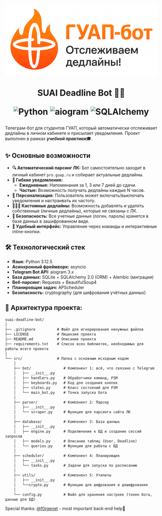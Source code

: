 <h1 align="center">
  <img src="resources/images/logo.png" align="top" alt="Logo">
</h1>

<h1 align="center">
    
  SUAI Deadline Bot 🤖🔥

  ![Python](https://img.shields.io/badge/Python-3.10%2B-blue?style=for-the-badge&logo=python)
  ![aiogram](https://img.shields.io/badge/aiogram-3.x-blueviolet?style=for-the-badge&logo=telegram)
  ![SQLAlchemy](https://img.shields.io/badge/SQLAlchemy-2.0-red?style=for-the-badge)
  
</h1>

Телеграм-бот для студентов ГУАП, который автоматически отслеживает дедлайны в личном кабинете и присылает уведомления. Проект выполнен в рамках <b><i>учебной практики</i></b>🎓.

## ✨ Основные возможности

*   **🔍 Автоматический парсинг ЛК:** Бот самостоятельно заходит в личный кабинет `pro.guap.ru` и собирает актуальные дедлайны.
*   **🔔 Гибкие уведомления:**
    *   **Ежедневные:** Напоминания за 1, 3 или 7 дней до сдачи.
    *   **Частые:** Возможность получать дедлайны каждые N часов.
*   **🎨 Персонализация:** Пользователь может включать/выключать уведомления и настраивать их частоту.
*   **🙋🏻‍♂️ Кастомные дедлайны:** Возможность добавлять и удалять собственные (личные дедлайны), которые не связаны с ЛК.
*   **🔐 Безопасность:** Все учетные данные (логин, пароль) хранятся в базе данных в зашифрованном виде.
*   **📲 Удобный интерфейс:** Управление через команды и интерактивные inline-кнопки.

## 🛠 Технологический стек

*   **Язык:** Python 3.12.5
*   **Асинхронный фреймворк:** asyncio
*   **Telegram Bot API:** aiogram 3.x
*   **База данных:** SQLite + SQLAlchemy 2.0 (ORM) + Alembic (миграции)
*   **Веб-парсинг:** Requests + BeautifulSoup4
*   **Планировщик задач:** APScheduler
*   **Безопасность:** cryptography (для шифрования учётных данных)

## 📂 Архитектура проекта:
```
suai-deadline-bot/
│
├── .gitignore          # Файл для игнорирования ненужных файлов
├── LICENSE             # Лицензия проекта
├── README.md           # Описание проекта
├── requirements.txt    # Список всех библиотек, необходимых для работы всего проекта
│
└── src/                # Папка с основным исходным кодом
    │
    ├── bot/               # Компонент 1: всё, что связано с Telegram
    │   ├── __init__.py
    │   ├── handlers.py    # Обработчики команд, FSM
    │   ├── keyboards.py   # Код для создания кнопок
    │   ├── states.py      # Класс состояний для FSM
    │   └── main_bot.py    # Точка запуска бота
    │
    ├── parser/            # Компонент 2: Парсер
    │   ├── __init__.py
    │   └── scraper.py     # Функция для парсинга сайта ЛК
    │
    ├── database/          # Компонент 3: База данных
    │   ├── __init__.py
    │   ├── engine.py      # Подключение к БД и создание сессий запросов
    │   ├── models.py      # Описание таблиц (User, Deadline)
    │   └── queries.py     # Функции для работы с БД
    │
    ├── scheduler/         # Компонент 4: Планировщик
    │   ├── __init__.py
    │   └── tasks.py       # Задачи для запуска по расписанию
    │
    ├── utils/             # Компонент 5: Утилиты
    │   ├── __init__.py
    │   └──crypto.py       # Функции для шифрования и дешифрования
    │
    └── config.py          # Файл для хранения настроек (токен бота, данные для БД)
```

Special thanks: [@f0rgenet](https://github.com/f0rgenet) - most important back-end help🙏
